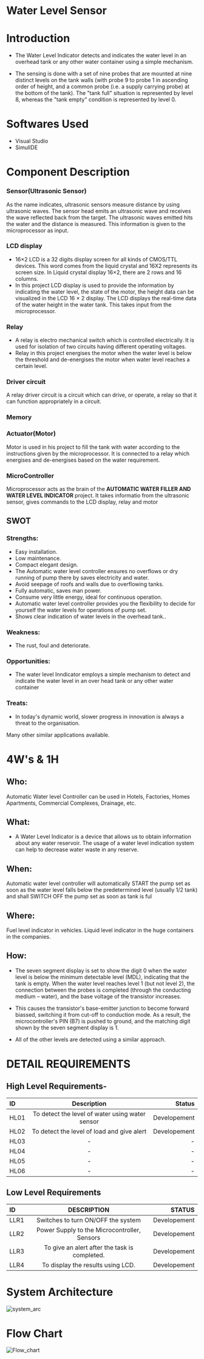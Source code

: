 # Water Level Sensor


# Introduction
* The Water Level Indicator detects and indicates the water level in an overhead tank or any other water container using a simple mechanism.

* The sensing is done with a set of nine probes that are mounted at nine distinct levels on the tank walls (with probe 9 to probe 1 in ascending order of height, and a common probe (i.e. a supply carrying probe) at the bottom of the tank). The "tank full" situation is represented by level 8, whereas the "tank empty" condition is represented by level 0.


# Softwares Used
* Visual Studio
* SimulIDE

# Component Description
### Sensor(Ultrasonic Sensor)
As the name indicates, ultrasonic sensors measure distance by using ultrasonic waves. The sensor head emits an ultrasonic wave and receives the wave reflected back from the target. The ultrasonic waves emitted hits the water and the distance is measured. This information is given to the microprocessor as input.
### LCD display
* 16×2 LCD is a 32 digits display screen for all kinds of CMOS/TTL devices. This word comes from the liquid crystal and 16X2 represents its screen size. In Liquid crystal display 16×2, there are 2 rows and 16 columns. 
* In this project LCD display is used to provide the information by indicating the water level, the state of the motor, the height data can be visualized
in the LCD 16 × 2 display. The LCD displays the real-time data of the water height in the water tank. This takes input from the microprocessor.
### Relay
*  A relay is electro mechanical switch which is controlled electrically. It is used for isolation of two circuits having different operating voltages.
*  Relay in this project energises the motor when the water level is below the threshold and de-energises the motor when water level reaches a certain level.
### Driver circuit
A relay driver circuit is a circuit which can drive, or operate, a relay so that it can function appropriately in a circuit.
### Memory

### Actuator(Motor)
Motor is used in his project to fill the tank with water according to the instructions given by the microprocessor. It is connected to a relay which energises and de-energises based on the water requirement.
### MicroController
Microprocessor acts as the brain of the  **AUTOMATIC WATER FILLER AND WATER LEVEL INDICATOR** project. It takes informatio from the ultrasonic sensor, gives commands to the LCD display, relay and motor


## SWOT
### Strengths:
* Easy installation.
* Low maintenance.
* Compact elegant design.
* The Automatic water level controller ensures no    overflows or dry running of pump there by saves electricity and water.
* Avoid seepage of roofs and walls due to overflowing tanks.
* Fully automatic, saves man power.
* Consume very little energy, ideal for continuous operation.
* Automatic water level controller provides you the flexibility to decide for yourself the water levels for operations of pump set.
* Shows clear indication of water levels in the overhead tank..

### Weakness:
* The rust, foul and deteriorate.
 

### Opportunities: 
* The water level Inndicator employs a simple mechanism to
detect and indicate the water level in an over head tank or any
other water container



### Treats: 
* In today's dynamic world, slower progress in innovation is always a threat to the organisation.

Many other similar applications available.

# 4W's & 1H
## Who:
Automatic Water level Controller can be used in Hotels, Factories, Homes Apartments, Commercial Complexes, Drainage, etc.

## What:
* A Water Level Indicator is a device that allows us to obtain information about any water reservoir. The usage of a water level indication system can help to decrease water waste in any reserve.


## When:
Automatic water level controller will automatically START the pump set as soon as the water level falls below the predetermined level (usually 1/2 tank) and shall SWITCH OFF the pump set as soon as tank is ful


## Where:
Fuel level indicator in vehicles.
Liquid level indicator in the huge containers in the companies.


## How:
* The seven segment display is set to show the digit 0 when the water level is below the minimum detectable level (MDL), indicating that the tank is empty. When the water level reaches level 1 (but not level 2), the connection between the probes is completed (through the conducting medium – water), and the base voltage of the transistor increases.


* This causes the transistor's base-emitter junction to become forward biassed, switching it from cut-off to conduction mode. As a result, the microcontroller's PIN (B7) is pushed to ground, and the matching digit shown by the seven segment display is 1.



* All of the other levels are detected using a similar approach.


# DETAIL REQUIREMENTS
## High Level Requirements-
|ID	        | Description	                                |Status
| :---         |     :---:      |          ---: |
|HL01	|To detect the level of water using water sensor	    |Developement|
|HL02	|To detect the level of load and give alert	    |Developement|
|HL03	|-	    |-|
|HL04	|-	    |-|
|HL05	|-	    |-|
|HL06	|-	    |-|
## Low Level Requirements

| ID	       | DESCRIPTION    | STATUS        |
| :---         |     :---:      |          ---: |
|LLR1	       | Switches to turn ON/OFF the system   |Developement    |
|LLR2	       |Power Supply to the Microcontroller, Sensors    | Developement  |
|LLR3	       |  To give an alert after the task is completed.	   |Developement   |
|LLR4	       | To display the results using LCD.    |Developement  |



# System Architecture

![system_arc](https://user-images.githubusercontent.com/47187002/155834457-8e26644b-587e-46e7-8a56-1d8f0f5f5524.jpeg)




















# Flow Chart
![Flow_chart](https://user-images.githubusercontent.com/47187002/155834492-cd50783d-124a-4075-92fa-543427c9c8b2.jpeg)
